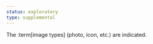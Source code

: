 ```yaml
---
status: exploratory
type: supplemental
---
```


The :term[image types] (photo, icon, etc.) are indicated.
